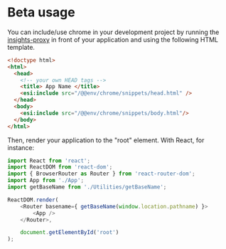 # Beta usage

You can include/use chrome in your development project by running the [insights-proxy](https://github.com/RedHatInsights/insights-proxy) in front of your application and using the following HTML template.

```html
<!doctype html>
<html>
  <head>
    <!-- your own HEAD tags -->
    <title> App Name </title>
    <esi:include src="/@@env/chrome/snippets/head.html" />
  </head>
  <body>
    <esi:include src="/@@env/chrome/snippets/body.html"/>
  </body>
</html>
```

Then, render your application to the "root" element. With React, for instance:

```js
import React from 'react';
import ReactDOM from 'react-dom';
import { BrowserRouter as Router } from 'react-router-dom';
import App from './App';
import getBaseName from './Utilities/getBaseName';

ReactDOM.render(
    <Router basename={ getBaseName(window.location.pathname) }>
        <App />
    </Router>,

    document.getElementById('root')
);
```
